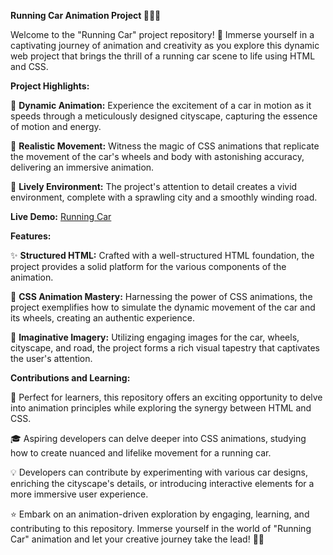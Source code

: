 **Running Car Animation Project 🏃‍♂️🚗**

Welcome to the "Running Car" project repository! 🌟 Immerse yourself in a captivating journey of animation and creativity as you explore this dynamic web project that brings the thrill of a running car scene to life using HTML and CSS.

**Project Highlights:**

🎨 **Dynamic Animation:** Experience the excitement of a car in motion as it speeds through a meticulously designed cityscape, capturing the essence of motion and energy.

🚗 **Realistic Movement:** Witness the magic of CSS animations that replicate the movement of the car's wheels and body with astonishing accuracy, delivering an immersive animation.

🌆 **Lively Environment:** The project's attention to detail creates a vivid environment, complete with a sprawling city and a smoothly winding road.

**Live Demo:** [Running Car](https://cognisolver.github.io/Running-Car/)

**Features:**

✨ **Structured HTML:** Crafted with a well-structured HTML foundation, the project provides a solid platform for the various components of the animation.

🎨 **CSS Animation Mastery:** Harnessing the power of CSS animations, the project exemplifies how to simulate the dynamic movement of the car and its wheels, creating an authentic experience.

🌟 **Imaginative Imagery:** Utilizing engaging images for the car, wheels, cityscape, and road, the project forms a rich visual tapestry that captivates the user's attention.

**Contributions and Learning:**

🌟 Perfect for learners, this repository offers an exciting opportunity to delve into animation principles while exploring the synergy between HTML and CSS.

🎓 Aspiring developers can delve deeper into CSS animations, studying how to create nuanced and lifelike movement for a running car.

💡 Developers can contribute by experimenting with various car designs, enriching the cityscape's details, or introducing interactive elements for a more immersive user experience.

⭐ Embark on an animation-driven exploration by engaging, learning, and contributing to this repository. Immerse yourself in the world of "Running Car" animation and let your creative journey take the lead! 🚗🌟
